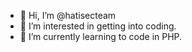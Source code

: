 - 👋 Hi, I’m @hatisecteam
- 👀 I’m interested in getting into coding.
- 🌱 I’m currently learning to code in PHP.

<!---
hatisecteam/hatisecteam is a ✨ special ✨ repository because its `README.md` (this file) appears on your GitHub profile.
You can click the Preview link to take a look at your changes.
--->
